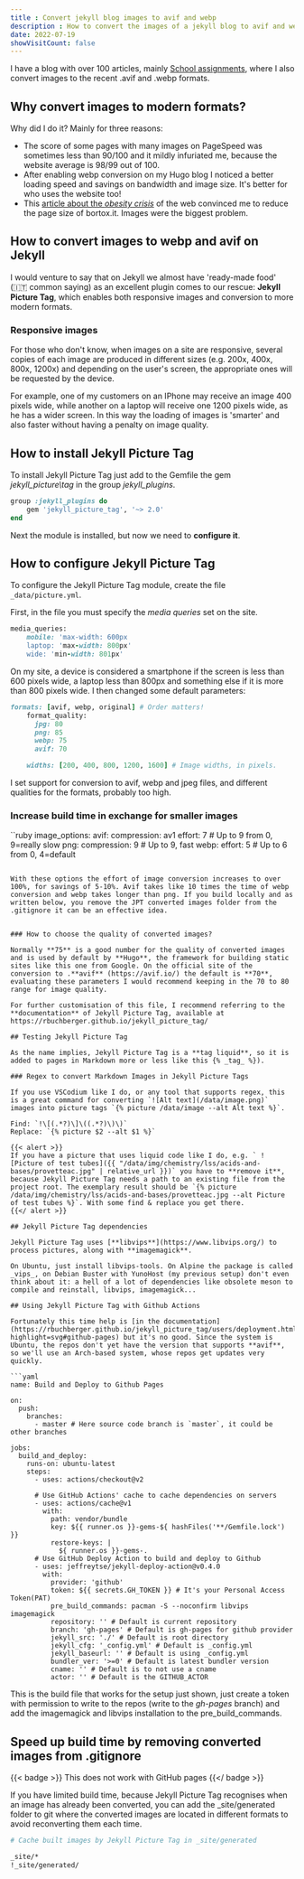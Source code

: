 ```yaml
---
title : Convert jekyll blog images to avif and webp
description : How to convert the images of a jekyll blog to avif and webp formats
date: 2022-07-19
showVisitCount: false
---
```


I have a blog with over 100 articles, mainly [School assignments](https://bortox.it/Compiti-scolastici), where I also convert images to the recent .avif and .webp formats. 

## Why convert images to modern formats?

Why did I do it? Mainly for three reasons:

* The score of some pages with many images on PageSpeed was sometimes less than 90/100 and it mildly infuriated me, because the website average is 98/99 out of 100.
* After enabling webp conversion on my Hugo blog I noticed a better loading speed and savings on bandwidth and image size. It's better for who uses the website too!
* This [article about the _obesity crisis_](https://idlewords.com/talks/website_obesity.html) of the web convinced me to reduce the page size of bortox.it. Images were the biggest problem.

## How to convert images to webp and avif on Jekyll

I would venture to say that on Jekyll we almost have 'ready-made food' (:it: common saying) as an excellent plugin comes to our rescue: **Jekyll Picture Tag**, which enables both responsive images and conversion to more modern formats.

### Responsive images

For those who don't know, when images on a site are responsive, several copies of each image are produced in different sizes (e.g. 200x, 400x, 800x, 1200x) and depending on the user's screen, the appropriate ones will be requested by the device.

For example, one of my customers on an IPhone may receive an image 400 pixels wide, while another on a laptop will receive one 1200 pixels wide, as he has a wider screen. In this way the loading of images is 'smarter' and also faster without having a penalty on image quality.

## How to install Jekyll Picture Tag

To install Jekyll Picture Tag just add to the Gemfile the gem _jekyll\_picture\tag_ in the group _jekyll\_plugins_. 

```ruby
group :jekyll_plugins do
	gem 'jekyll_picture_tag', '~> 2.0'
end
```

Next the module is installed, but now we need to **configure it**.

## How to configure Jekyll Picture Tag

To configure the Jekyll Picture Tag module, create the file `_data/picture.yml`. 

First, in the file you must specify the _media queries_ set on the site. 

```ruby
media_queries:
    mobile: 'max-width: 600px
    laptop: 'max-width: 800px'
    wide: 'min-width: 801px'
```

On my site, a device is considered a smartphone if the screen is less than 600 pixels wide, a laptop less than 800px and something else if it is more than 800 pixels wide. I then changed some default parameters:

```ruby
formats: [avif, webp, original] # Order matters!
    format_quality:
      jpg: 80
      png: 85
      webp: 75
      avif: 70

    widths: [200, 400, 800, 1200, 1600] # Image widths, in pixels.
```
I set support for conversion to avif, webp and jpeg files, and different qualities for the formats, probably too high. 

### Increase build time in exchange for smaller images

``ruby
image_options:
      avif:
        compression: av1
        effort: 7 # Up to 9 from 0, 9=really slow
      png:
        compression: 9 # Up to 9, fast
      webp:
        effort: 5 # Up to 6 from 0, 4=default
```

With these options the effort of image conversion increases to over 100%, for savings of 5-10%. Avif takes like 10 times the time of webp conversion and webp takes longer than png. If you build locally and as written below, you remove the JPT converted images folder from the .gitignore it can be an effective idea.


### How to choose the quality of converted images?

Normally **75** is a good number for the quality of converted images and is used by default by **Hugo**, the framework for building static sites like this one from Google. On the official site of the conversion to .**avif** (https://avif.io/) the default is **70**, evaluating these parameters I would recommend keeping in the 70 to 80 range for image quality.

For further customisation of this file, I recommend referring to the **documentation** of Jekyll Picture Tag, available at https://rbuchberger.github.io/jekyll_picture_tag/

## Testing Jekyll Picture Tag

As the name implies, Jekyll Picture Tag is a **tag liquid**, so it is added to pages in Markdown more or less like this {% _tag_ %}). 

### Regex to convert Markdown Images in Jekyll Picture Tags

If you use VSCodium like I do, or any tool that supports regex, this is a great command for converting `![Alt text](/data/image.png)` images into picture tags `{% picture /data/image --alt Alt text %}`.

Find: `!\[(.*?)\]\((.*?)\)\)`
Replace: `{% picture $2 --alt $1 %}`

{{< alert >}}
If you have a picture that uses liquid code like I do, e.g. ` ![Picture of test tubes]({{ "/data/img/chemistry/lss/acids-and-bases/provetteac.jpg" | relative_url }})` you have to **remove it**, because Jekyll Picture Tag needs a path to an existing file from the project root. The exemplary result should be `{% picture /data/img/chemistry/lss/acids-and-bases/provetteac.jpg --alt Picture of test tubes %}`. With some find & replace you get there.
{{</ alert >}}

## Jekyll Picture Tag dependencies

Jekyll Picture Tag uses [**libvips**](https://www.libvips.org/) to process pictures, along with **imagemagick**.

On Ubuntu, just install libvips-tools. On Alpine the package is called _vips_, on Debian Buster with YunoHost (my previous setup) don't even think about it: a hell of a lot of dependencies like obsolete meson to compile and reinstall, libvips, imagemagick...

## Using Jekyll Picture Tag with Github Actions

Fortunately this time help is [in the documentation](https://rbuchberger.github.io/jekyll_picture_tag/users/deployment.html?highlight=svg#github-pages) but it's no good. Since the system is Ubuntu, the repos don't yet have the version that supports **avif**, so we'll use an Arch-based system, whose repos get updates very quickly.

```yaml
name: Build and Deploy to Github Pages

on:
  push:
    branches:
      - master # Here source code branch is `master`, it could be other branches

jobs:
  build_and_deploy:
    runs-on: ubuntu-latest
    steps:
      - uses: actions/checkout@v2

      # Use GitHub Actions' cache to cache dependencies on servers
      - uses: actions/cache@v1
        with:
          path: vendor/bundle
          key: ${{ runner.os }}-gems-${ hashFiles('**/Gemfile.lock') }}
          restore-keys: |
            ${ runner.os }}-gems-.
      # Use GitHub Deploy Action to build and deploy to Github
      - uses: jeffreytse/jekyll-deploy-action@v0.4.0
        with:
          provider: 'github'
          token: ${{ secrets.GH_TOKEN }} # It's your Personal Access Token(PAT)
          pre_build_commands: pacman -S --noconfirm libvips imagemagick
          repository: '' # Default is current repository
          branch: 'gh-pages' # Default is gh-pages for github provider
          jekyll_src: './' # Default is root directory
          jekyll_cfg: '_config.yml' # Default is _config.yml
          jekyll_baseurl: '' # Default is using _config.yml
          bundler_ver: '>=0' # Default is latest bundler version
          cname: '' # Default is to not use a cname
          actor: '' # Default is the GITHUB_ACTOR
```

This is the build file that works for the setup just shown, just create a token with permission to write to the repos (write to the _gh-pages_ branch) and add the imagemagick and libvips installation to the pre_build_commands.

## Speed up build time by removing converted images from .gitignore

{{< badge >}}
This does not work with GitHub pages
{{</ badge >}}

If you have limited build time, because Jekyll Picture Tag recognises when an image has already been converted, you can add the _site/generated folder to git where the converted images are located in different formats to avoid reconverting them each time.

```bash
# Cache built images by Jekyll Picture Tag in _site/generated

_site/*
!_site/generated/
```